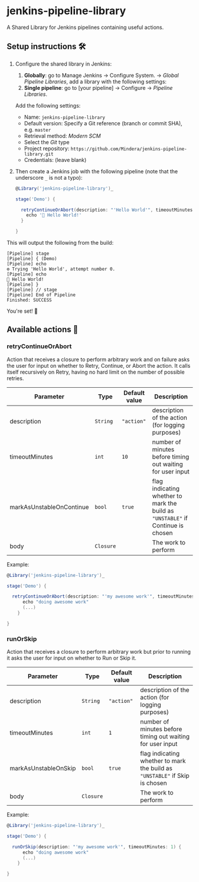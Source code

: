 # jenkins-pipeline-library

A Shared Library for Jenkins pipelines containing useful actions.

## Setup instructions 🛠

1. Configure the shared library in Jenkins:

    1. **Globally**: go to Manage Jenkins -> Configure System. -> _Global Pipeline Libraries_, add a library with the following settings:
    2. **Single pipeline**: go to [your pipeline] -> Configure -> _Pipeline Libraries_.

    Add the following settings:

    - Name: `jenkins-pipeline-library`
    - Default version: Specify a Git reference (branch or commit SHA), e.g. `master`
    - Retrieval method: _Modern SCM_
    - Select the _Git_ type
    - Project repository: `https://github.com/Mindera/jenkins-pipeline-library.git`
    - Credentials: (leave blank)

2. Then create a Jenkins job with the following pipeline (note that the underscore `_` is not a typo):

    ```groovy
    @Library('jenkins-pipeline-library')_

    stage('Demo') {

      retryContinueOrAbort(description: "'Hello World'", timeoutMinutes: 1) {
        echo '🤖 Hello World!'
      }

    }
    ```

This will output the following from the build:

```
[Pipeline] stage
[Pipeline] { (Demo)
[Pipeline] echo
⚙️ Trying 'Hello World', attempt number 0.
[Pipeline] echo
🤖 Hello World!
[Pipeline] }
[Pipeline] // stage
[Pipeline] End of Pipeline
Finished: SUCCESS
```

You're set! 🚀

## Available actions 🤖

### retryContinueOrAbort

Action that receives a closure to perform arbitrary work and on failure asks the user for input on whether to Retry, Continue, or Abort the action. It calls itself recursively on Retry, having no hard limit on the number of possible retries.

Parameter | Type | Default value | Description
------------ | ------------- | ------------- | -------------
description | `String` | `"action"` | description of the action (for logging purposes)
timeoutMinutes | `int` | `10` | number of minutes before timing out waiting for user input
markAsUnstableOnContinue | `bool` | `true` | flag indicating whether to mark the build as `"UNSTABLE"` if Continue is chosen
body | `Closure` | | The work to perform

Example:

```groovy
@Library('jenkins-pipeline-library')_

stage('Demo') {

  retryContinueOrAbort(description: "'my awesome work'", timeoutMinutes: 1) {
      echo "doing awesome work"
      (...)
    }

}
```

### runOrSkip

Action that receives a closure to perform arbitrary work but prior to running it asks the user for input on whether to Run or Skip it.

Parameter | Type | Default value | Description
------------ | ------------- | ------------- | -------------
description | `String` | `"action"` | description of the action (for logging purposes)
timeoutMinutes | `int` | `1` | number of minutes before timing out waiting for user input
markAsUnstableOnSkip | `bool` | `true` | flag indicating whether to mark the build as `"UNSTABLE"` if Skip is chosen
body | `Closure` | | The work to perform

Example:

```groovy
@Library('jenkins-pipeline-library')_

stage('Demo') {

  runOrSkip(description: "'my awesome work'", timeoutMinutes: 1) {
      echo "doing awesome work"
      (...)
    }

}
```
